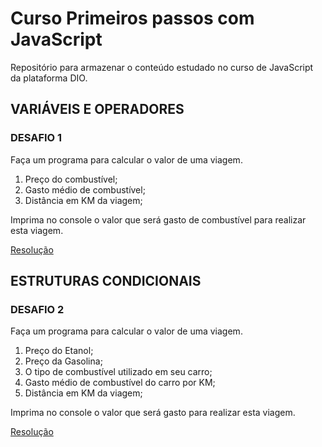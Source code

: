 # Curso Primeiros passos com JavaScript

Repositório para armazenar o conteúdo estudado no curso de JavaScript da plataforma DIO.

## VARIÁVEIS E OPERADORES

### DESAFIO 1

Faça um programa para calcular o valor de uma viagem.

1. Preço do combustível;
2. Gasto médio de combustível;
3. Distância em KM da viagem;

Imprima no console o valor que será gasto de combustível para realizar esta viagem.

[Resolução](/01-variaveis-e-operadores/desafio.md)

## ESTRUTURAS CONDICIONAIS

### DESAFIO 2

Faça um programa para calcular o valor de uma viagem.

1. Preço do Etanol;
2. Preço da Gasolina;
3. O tipo de combustível utilizado em seu carro;
4. Gasto médio de combustível do carro por KM;
5. Distância em KM da viagem;

Imprima no console o valor que será gasto para realizar esta viagem.

[Resolução](/02-estruturas-condicionais/desafio.md)
